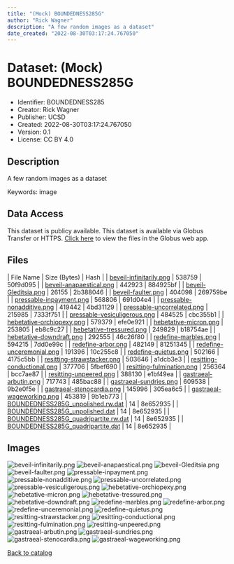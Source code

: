 ```yaml
---
title: "(Mock) BOUNDEDNESS285G"
author: "Rick Wagner"
description: "A few random images as a dataset"
date_created: "2022-08-30T03:17:24.767050"
---
```

# Dataset: (Mock) BOUNDEDNESS285G
- Identifier: BOUNDEDNESS285
- Creator: Rick Wagner
- Publisher: UCSD
- Created: 2022-08-30T03:17:24.767050
- Version: 0.1
- License: CC BY 4.0


## Description
A few random images as a dataset

Keywords: image


## Data Access
This dataset is publicy available.
This dataset is available via Globus Transfer or HTTPS.
[Click here](https://app.globus.org/file-manager?origin_id=6528bad5-bc02-497d-8a4f-a38547d0e72a&origin_path=/serverless/public/BOUNDEDNESS285/) to view the files in the Globus web app.


## Files

| File Name | Size (Bytes) | Hash |
| [beveil-infinitarily.png](https://g-079c7d.ca528.03c0.data.globus.org/public/BOUNDEDNESS285/beveil-infinitarily.png) | 538759 | 50f9d095 |
| [beveil-anapaestical.png](https://g-079c7d.ca528.03c0.data.globus.org/public/BOUNDEDNESS285/beveil-anapaestical.png) | 442923 | 884925bf |
| [beveil-Gleditsia.png](https://g-079c7d.ca528.03c0.data.globus.org/public/BOUNDEDNESS285/beveil-Gleditsia.png) | 26155 | 2b388046 |
| [beveil-faulter.png](https://g-079c7d.ca528.03c0.data.globus.org/public/BOUNDEDNESS285/beveil-faulter.png) | 404098 | 269759be |
| [pressable-inpayment.png](https://g-079c7d.ca528.03c0.data.globus.org/public/BOUNDEDNESS285/pressable-inpayment.png) | 568806 | 691d04e4 |
| [pressable-nonadditive.png](https://g-079c7d.ca528.03c0.data.globus.org/public/BOUNDEDNESS285/pressable-nonadditive.png) | 419442 | 4bd31129 |
| [pressable-uncorrelated.png](https://g-079c7d.ca528.03c0.data.globus.org/public/BOUNDEDNESS285/pressable-uncorrelated.png) | 215985 | 7333f751 |
| [pressable-vesiculigerous.png](https://g-079c7d.ca528.03c0.data.globus.org/public/BOUNDEDNESS285/pressable-vesiculigerous.png) | 484525 | cbc355b1 |
| [hebetative-orchiopexy.png](https://g-079c7d.ca528.03c0.data.globus.org/public/BOUNDEDNESS285/hebetative-orchiopexy.png) | 579379 | efe0e921 |
| [hebetative-micron.png](https://g-079c7d.ca528.03c0.data.globus.org/public/BOUNDEDNESS285/hebetative-micron.png) | 253805 | eb8c9c27 |
| [hebetative-tressured.png](https://g-079c7d.ca528.03c0.data.globus.org/public/BOUNDEDNESS285/hebetative-tressured.png) | 249829 | b18754ae |
| [hebetative-downdraft.png](https://g-079c7d.ca528.03c0.data.globus.org/public/BOUNDEDNESS285/hebetative-downdraft.png) | 292555 | 46c26f80 |
| [redefine-marbles.png](https://g-079c7d.ca528.03c0.data.globus.org/public/BOUNDEDNESS285/redefine-marbles.png) | 594215 | 7dd0e99c |
| [redefine-arbor.png](https://g-079c7d.ca528.03c0.data.globus.org/public/BOUNDEDNESS285/redefine-arbor.png) | 482149 | 81251345 |
| [redefine-unceremonial.png](https://g-079c7d.ca528.03c0.data.globus.org/public/BOUNDEDNESS285/redefine-unceremonial.png) | 191396 | 10c255c8 |
| [redefine-quietus.png](https://g-079c7d.ca528.03c0.data.globus.org/public/BOUNDEDNESS285/redefine-quietus.png) | 502166 | 4175c5bb |
| [resitting-strawstacker.png](https://g-079c7d.ca528.03c0.data.globus.org/public/BOUNDEDNESS285/resitting-strawstacker.png) | 503646 | a1dcb3e3 |
| [resitting-conductional.png](https://g-079c7d.ca528.03c0.data.globus.org/public/BOUNDEDNESS285/resitting-conductional.png) | 377706 | 5fbef690 |
| [resitting-fulmination.png](https://g-079c7d.ca528.03c0.data.globus.org/public/BOUNDEDNESS285/resitting-fulmination.png) | 256364 | bcc7ae87 |
| [resitting-unpeered.png](https://g-079c7d.ca528.03c0.data.globus.org/public/BOUNDEDNESS285/resitting-unpeered.png) | 388130 | e1bf49ea |
| [gastraeal-arbutin.png](https://g-079c7d.ca528.03c0.data.globus.org/public/BOUNDEDNESS285/gastraeal-arbutin.png) | 717743 | 485bac88 |
| [gastraeal-sundries.png](https://g-079c7d.ca528.03c0.data.globus.org/public/BOUNDEDNESS285/gastraeal-sundries.png) | 609538 | 9b2e0f5e |
| [gastraeal-stenocardia.png](https://g-079c7d.ca528.03c0.data.globus.org/public/BOUNDEDNESS285/gastraeal-stenocardia.png) | 145996 | 305ea6c5 |
| [gastraeal-wageworking.png](https://g-079c7d.ca528.03c0.data.globus.org/public/BOUNDEDNESS285/gastraeal-wageworking.png) | 453819 | 9b1eb773 |
| [BOUNDEDNESS285G_unpolished.rw.dat](https://g-079c7d.ca528.03c0.data.globus.org/public/BOUNDEDNESS285/BOUNDEDNESS285G_unpolished.rw.dat) | 14 | 8e652935 |
| [BOUNDEDNESS285G_unpolished.dat](https://g-079c7d.ca528.03c0.data.globus.org/public/BOUNDEDNESS285/BOUNDEDNESS285G_unpolished.dat) | 14 | 8e652935 |
| [BOUNDEDNESS285G_quadripartite.rw.dat](https://g-079c7d.ca528.03c0.data.globus.org/public/BOUNDEDNESS285/BOUNDEDNESS285G_quadripartite.rw.dat) | 14 | 8e652935 |
| [BOUNDEDNESS285G_quadripartite.dat](https://g-079c7d.ca528.03c0.data.globus.org/public/BOUNDEDNESS285/BOUNDEDNESS285G_quadripartite.dat) | 14 | 8e652935 |



## Images
![beveil-infinitarily.png](https://g-079c7d.ca528.03c0.data.globus.org/public/BOUNDEDNESS285/beveil-infinitarily.png) ![beveil-anapaestical.png](https://g-b0978f.0ed28.75bc.data.globus.org/serverless/public/BOUNDEDNESS285/beveil-anapaestical.png) ![beveil-Gleditsia.png](https://g-b0978f.0ed28.75bc.data.globus.org/serverless/public/BOUNDEDNESS285/beveil-Gleditsia.png) ![beveil-faulter.png](https://g-b0978f.0ed28.75bc.data.globus.org/serverless/public/BOUNDEDNESS285/beveil-faulter.png) ![pressable-inpayment.png](https://g-b0978f.0ed28.75bc.data.globus.org/serverless/public/BOUNDEDNESS285/pressable-inpayment.png) ![pressable-nonadditive.png](https://g-b0978f.0ed28.75bc.data.globus.org/serverless/public/BOUNDEDNESS285/pressable-nonadditive.png) ![pressable-uncorrelated.png](https://g-b0978f.0ed28.75bc.data.globus.org/serverless/public/BOUNDEDNESS285/pressable-uncorrelated.png) ![pressable-vesiculigerous.png](https://g-b0978f.0ed28.75bc.data.globus.org/serverless/public/BOUNDEDNESS285/pressable-vesiculigerous.png) ![hebetative-orchiopexy.png](https://g-b0978f.0ed28.75bc.data.globus.org/serverless/public/BOUNDEDNESS285/hebetative-orchiopexy.png) ![hebetative-micron.png](https://g-b0978f.0ed28.75bc.data.globus.org/serverless/public/BOUNDEDNESS285/hebetative-micron.png) ![hebetative-tressured.png](https://g-b0978f.0ed28.75bc.data.globus.org/serverless/public/BOUNDEDNESS285/hebetative-tressured.png) ![hebetative-downdraft.png](https://g-b0978f.0ed28.75bc.data.globus.org/serverless/public/BOUNDEDNESS285/hebetative-downdraft.png) ![redefine-marbles.png](https://g-b0978f.0ed28.75bc.data.globus.org/serverless/public/BOUNDEDNESS285/redefine-marbles.png) ![redefine-arbor.png](https://g-b0978f.0ed28.75bc.data.globus.org/serverless/public/BOUNDEDNESS285/redefine-arbor.png) ![redefine-unceremonial.png](https://g-b0978f.0ed28.75bc.data.globus.org/serverless/public/BOUNDEDNESS285/redefine-unceremonial.png) ![redefine-quietus.png](https://g-b0978f.0ed28.75bc.data.globus.org/serverless/public/BOUNDEDNESS285/redefine-quietus.png) ![resitting-strawstacker.png](https://g-b0978f.0ed28.75bc.data.globus.org/serverless/public/BOUNDEDNESS285/resitting-strawstacker.png) ![resitting-conductional.png](https://g-b0978f.0ed28.75bc.data.globus.org/serverless/public/BOUNDEDNESS285/resitting-conductional.png) ![resitting-fulmination.png](https://g-b0978f.0ed28.75bc.data.globus.org/serverless/public/BOUNDEDNESS285/resitting-fulmination.png) ![resitting-unpeered.png](https://g-b0978f.0ed28.75bc.data.globus.org/serverless/public/BOUNDEDNESS285/resitting-unpeered.png) ![gastraeal-arbutin.png](https://g-b0978f.0ed28.75bc.data.globus.org/serverless/public/BOUNDEDNESS285/gastraeal-arbutin.png) ![gastraeal-sundries.png](https://g-b0978f.0ed28.75bc.data.globus.org/serverless/public/BOUNDEDNESS285/gastraeal-sundries.png) ![gastraeal-stenocardia.png](https://g-b0978f.0ed28.75bc.data.globus.org/serverless/public/BOUNDEDNESS285/gastraeal-stenocardia.png) ![gastraeal-wageworking.png](https://g-b0978f.0ed28.75bc.data.globus.org/serverless/public/BOUNDEDNESS285/gastraeal-wageworking.png) 

[Back to catalog](./)

